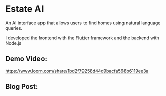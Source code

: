 # **Estate AI**

An AI interface app that allows users to find homes using natural language queries. 

I developed the frontend with the Flutter framework and the backend with Node.js

## **Demo Video:** 

https://www.loom.com/share/1bd2f79258d44d9bacfa568b6119ee3a

## **Blog Post:** 
